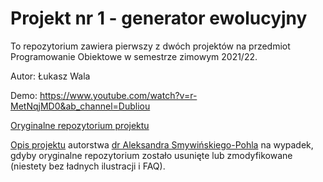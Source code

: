 # Projekt nr 1 - generator ewolucyjny

To repozytorium zawiera pierwszy z dwóch projektów na przedmiot Programowanie Obiektowe
w semestrze zimowym 2021/22.

Autor: Łukasz Wala

Demo: https://www.youtube.com/watch?v=r-MetNqjMD0&ab_channel=Dubliou

[Oryginalne repozytorium projektu](https://github.com/apohllo/obiektowe-lab/tree/master/proj1)

[Opis projektu](opisProjektu.md) autorstwa [dr Aleksandra Smywińskiego-Pohla](https://github.com/apohllo) na wypadek, gdyby oryginalne repozytorium zostało 
usunięte lub zmodyfikowane (niestety bez ładnych ilustracji i FAQ).

